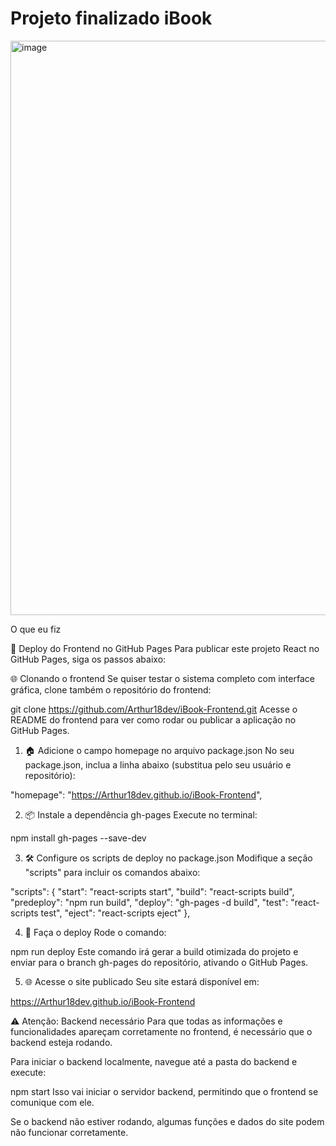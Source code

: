 # Projeto finalizado iBook

<img width="1896" height="919" alt="image" src="https://github.com/user-attachments/assets/6c632476-10af-4e26-8d5e-f6975fac56fb" />


O que eu fiz 

🚀 Deploy do Frontend no GitHub Pages
Para publicar este projeto React no GitHub Pages, siga os passos abaixo:

🌐 Clonando o frontend
Se quiser testar o sistema completo com interface gráfica, clone também o repositório do frontend:

git clone https://github.com/Arthur18dev/iBook-Frontend.git
Acesse o README do frontend para ver como rodar ou publicar a aplicação no GitHub Pages.

1. 🏠 Adicione o campo homepage no arquivo package.json
No seu package.json, inclua a linha abaixo (substitua pelo seu usuário e repositório):

"homepage": "https://Arthur18dev.github.io/iBook-Frontend",


2. 📦 Instale a dependência gh-pages
Execute no terminal:

npm install gh-pages --save-dev


3. 🛠️ Configure os scripts de deploy no package.json
Modifique a seção "scripts" para incluir os comandos abaixo:

"scripts": {
  "start": "react-scripts start",
  "build": "react-scripts build",
  "predeploy": "npm run build",
  "deploy": "gh-pages -d build",
  "test": "react-scripts test",
  "eject": "react-scripts eject"
},


4. 🚩 Faça o deploy
Rode o comando:

npm run deploy
Este comando irá gerar a build otimizada do projeto e enviar para o branch gh-pages do repositório, ativando o GitHub Pages.

5. 🌐 Acesse o site publicado
Seu site estará disponível em:

https://Arthur18dev.github.io/iBook-Frontend


⚠️ Atenção: Backend necessário
Para que todas as informações e funcionalidades apareçam corretamente no frontend, é necessário que o backend esteja rodando.

Para iniciar o backend localmente, navegue até a pasta do backend e execute:

npm start
Isso vai iniciar o servidor backend, permitindo que o frontend se comunique com ele.

Se o backend não estiver rodando, algumas funções e dados do site podem não funcionar corretamente.
